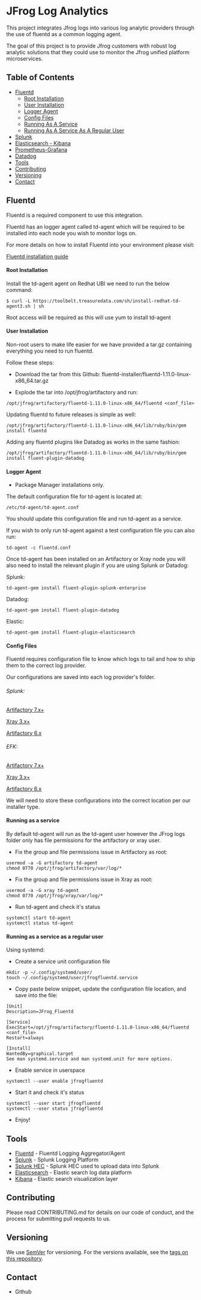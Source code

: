 # JFrog Log Analytics

This project integrates Jfrog logs into various log analytic providers through the use of fluentd as a common logging agent.

The goal of this project is to provide Jfrog customers with robust log analytic solutions that they could use to monitor the Jfrog unified platform microservices.

## Table of Contents

   * [Fluentd](#fluentd)
     * [Root Installation](#root-installation)
     * [User Installation](#user-installation)
     * [Logger Agent](#logger-agent)
     * [Config Files](#config-files)
     * [Running As A Service](#running-as-a-service)
     * [Running As A Service As A Regular User](#running-as-a-service-as-a-regular-user)
   * [Splunk](log-vendors/splunk/README.md)
   * [Elasticsearch - Kibana](log-vendors/elastic-fluentd-kibana/README.md)
   * [Prometheus-Grafana](log-vendors/prometheus-fluentd-grafana/README.md)
   * [Datadog](log-vendors/datadog/README.md)
   * [Tools](#tools)
   * [Contributing](#contributing)
   * [Versioning](#versioning)
   * [Contact](#contact)

## Fluentd 

Fluentd is a required component to use this integration.

Fluentd has an logger agent called td-agent which will be required to be installed into each node you wish to monitor logs on.

For more details on how to install Fluentd into your environment please visit:

[Fluentd installation guide](https://docs.fluentd.org/installation)

#### Root Installation

Install the td-agent agent on Redhat UBI we need to run the below command:

```
$ curl -L https://toolbelt.treasuredata.com/sh/install-redhat-td-agent3.sh | sh
```

Root access will be required as this will use yum to install td-agent

#### User Installation

Non-root users to make life easier for we have provided a tar.gz containing everything you need to run fluentd.

Follow these steps:

* Download the tar from this Github: fluentd-installer/fluentd-1.11.0-linux-x86_64.tar.gz

* Explode the tar into /opt/jfrog/artifactory and run:

``` 
/opt/jfrog/artifactory/fluentd-1.11.0-linux-x86_64/fluentd <conf_file>
```

Updating fluentd to future releases is simple as well:

``` 
/opt/jfrog/artifactory/fluentd-1.11.0-linux-x86_64/lib/ruby/bin/gem install fluentd
```

Adding any fluentd plugins like Datadog as works in the same fashion:

``` 
/opt/jfrog/artifactory/fluentd-1.11.0-linux-x86_64/lib/ruby/bin/gem install fluent-plugin-datadog
```

#### Logger Agent

* Package Manager installations only.

The default configuration file for td-agent is located at:

```
/etc/td-agent/td-agent.conf
```

You should update this configuration file and run td-agent as a service.

If you wish to only run td-agent against a test configuration file you can also run:

```
td-agent -c fluentd.conf
```

Once td-agent has been installed on an Artifactory or Xray node you will also need to install the relevant plugin if you are using Splunk or Datadog:

Splunk:
```
td-agent-gem install fluent-plugin-splunk-enterprise
```

Datadog:
``` 
td-agent-gem install fluent-plugin-datadog
```

Elastic:
``` 
td-agent-gem install fluent-plugin-elasticsearch
```

#### Config Files

Fluentd requires configuration file to know which logs to tail and how to ship them to the correct log provider.

Our configurations are saved into each log provider's folder.

###### Splunk:

[Artifactory 7.x+](https://github.com/jfrog/log-analytics/blob/master/splunk/fluent.conf.rt)

[Xray 3.x+](https://github.com/jfrog/log-analytics/blob/master/splunk/fluent.conf.xray)

[Artifactory 6.x](https://github.com/jfrog/log-analytics/blob/master/splunk/fluent.conf.rt6)

###### EFK:

[Artifactory 7.x+](https://github.com/jfrog/log-analytics/blob/master/elastic-fluentd-kibana/fluent.conf.rt)

[Xray 3.x+](https://github.com/jfrog/log-analytics/blob/master/elastic-fluentd-kibana/fluent.conf.xray)

[Artifactory 6.x](https://github.com/jfrog/log-analytics/blob/master/elastic-fluentd-kibana/fluent.conf.rt6)

We will need to store these configurations into the correct location per our installer type.

#### Running as a service

By default td-agent will run as the td-agent user however the JFrog logs folder only has file permissions for the artifactory or xray user.

* Fix the group and file permissions issue in Artifactory as root:

``` 
usermod -a -G artifactory td-agent
chmod 0770 /opt/jfrog/artifactory/var/log/*
```

* Fix the group and file permissions issue in Xray as root:

``` 
usermod -a -G xray td-agent
chmod 0770 /opt/jfrog/xray/var/log/*
```

* Run td-agent and check it's status

```
systemctl start td-agent
systemctl status td-agent
```

#### Running as a service as a regular user

Using systemd:

* Create a service unit configuration file

```
mkdir -p ~/.config/systemd/user/
touch ~/.config/systemd/user/jfrogfluentd.service
```

* Copy paste below snippet, update the configuration file location, and save into the file:

```
[Unit]
Description=JFrog_Fluentd

[Service]
ExecStart=/opt/jfrog/artifactory/fluentd-1.11.0-linux-x86_64/fluentd <conf_file>
Restart=always

[Install]
WantedBy=graphical.target
See man systemd.service and man systemd.unit for more options.
```

* Enable service in userspace

``` 
systemctl --user enable jfrogfluentd
```

* Start it and check it's status

```
systemctl --user start jfrogfluentd
systemctl --user status jfrogfluentd
```

* Enjoy!

## Tools
* [Fluentd](https://www.fluentd.org) - Fluentd Logging Aggregator/Agent
* [Splunk](https://www.splunk.com/) - Splunk Logging Platform
* [Splunk HEC](https://dev.splunk.com/enterprise/docs/dataapps/httpeventcollector/) - Splunk HEC used to upload data into Splunk
* [Elasticsearch](https://www.elastic.co/) - Elastic search log data platform
* [Kibana](https://www.elastic.co/kibana) - Elastic search visualization layer

## Contributing
Please read CONTRIBUTING.md for details on our code of conduct, and the process for submitting pull requests to us.

## Versioning
We use [SemVer](http://semver.org/) for versioning. For the versions available, see the [tags on this repository](https://github.com/your/project/tags).

## Contact
* Github
